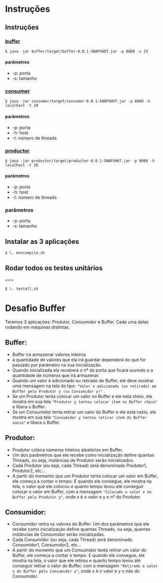 Instruções
===

## Instruções

### [buffer](buffer/README.md)
```
$ java -jar buffer/target/buffer-0.0.1-SNAPSHOT.jar -p 8080 -s 15
```
#### parâmetros
- -p: porta
- -s: tamanho

### [consumer](consumer/README.md)
```
$ java -jar consumer/target/consumer-0.0.1-SNAPSHOT.jar -p 8080 -h localhost -t 20
```
#### parâmetros
- -p: porta
- -h: host
- -t: número de threads

### [productor](productor/README.md)
```
$ java -jar productor/target/productor-0.0.1-SNAPSHOT.jar -p 8080 -h localhost -t 20
```
#### parâmetros
- -p: porta
- -h: host
- -t: número de threads

### parâmetros
- -p: porta
- -s: tamanho

## Instalar as 3 aplicações

```
$ \. mvncompile.sh
```
## Rodar todos os testes unitários
===
```
$ \. testall.sh
```


Desafio Buffer
===

Teremos 3 aplicações: Produtor, Consumidor e Buffer.
Cada uma delas rodando em máquinas distintas.

## Buffer:

- Buffer irá armazenar valores inteiros
- a quantidade de valores que ela irá guardar dependerá do que for passado por parâmetro na sua inicialização.
- Quando inicializada ela receberá o nº de porta que ficará ouvindo e a quantidade de números que irá armazenar.
- Quando um valor é adicionado ou retirado de Buffer, ele deve mostrar uma mensagem na tela do tipo: `"Valor x adicionado (ou retirado) em Buffer pelo Produtor y (ou Consumidor y)"` .
- Se um Produtor tenta colocar um valor no Buffer e ele esta cheio, ele mostra em sua tela `"Produtor y tentou colocar item no Buffer cheio"` e libera o Buffer.
- Se um Consumidor tenta retirar um valor do Buffer e ele esta vazio, ele mostra em sua tela `"Consumidor y tentou retirar item do Buffer vazio"` e libera o Buffer.

## Produtor:

- Produtor coloca números inteiros aleatórios em Buffer.
- Um dos parâmetros que ele recebe como inicialização define quantas Threads, ou seja, instâncias de Produtor serão inicializados.
- Cada Produtor (ou seja, cada Thread) será denominado Produtor1, Produtor2, etc...
- A partir do momento que um Produtor tenta colocar um valor em Buffer, ele começa a contar o tempo. E quando ele consegue, ele mostra na tela, o valor que ele colocou e quanto tempo levou até conseguir colocar o valor em Buffer, com a mensagem  `"Colocado o valor x no  Buffer pelo Produtor y"`, onde x é o valor e y o nº do Produtor.



## Consumidor:

- Consumidor retira os valores do Buffer. Um dos parâmetros que ele recebe como inicialização define quantas Threads, ou seja, quantas instâncias de Consumidor serão inicializadas.
- Cada Consumidor (ou seja, cada Thread) será denominado Consumidor1, Consumidor2, etc...
- A partir do momento que um Consumidor tenta retirar um valor do Buffer, ele começa a contar o tempo. E quando ele consegue, ele mostra na tela, o valor que ele retirou e quanto tempo levou até conseguir retirar o valor do Buffer, com a mensagem `"Retirado o valor x do Buffer pelo Consumidor y"`, onde x é o valor e y o não do Consumidor.
